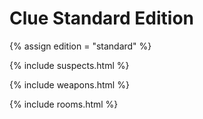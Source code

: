 # Clue Standard Edition

{% assign edition = "standard" %}

{% include suspects.html %}

{% include weapons.html %}

{% include rooms.html %}
